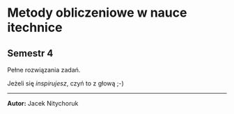 # Metody obliczeniowe w nauce itechnice
## Semestr 4
Pełne rozwiązania zadań.

Jeżeli się *inspirujesz*, czyń to z głową ;-)

---
**Autor:** Jacek Nitychoruk 
